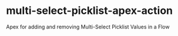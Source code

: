 # multi-select-picklist-apex-action
Apex for adding and removing Multi-Select Picklist Values in a Flow
